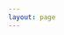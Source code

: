 ```yaml
---
layout: page
---
```


<script setup>
import {
  VPTeamPage,
  VPTeamPageTitle,
  VPTeamMembers,
  VPTeamPageSection
} from 'vitepress/theme'


const sponsors = [
  {
    avatar: '../images/sponsors/hetzner.webp',
    name: 'Hetzner',
    title: 'Server, cloud, hosting, and data center solutions',
    links: [
      { icon: 'expedia', link: 'http://htznr.li/CoolifyXHetzner' }
    ]
  },
  {
    avatar: '../images/sponsors/logto.webp',
    name: 'Logto',
    title: 'The better identity infrastructure for developers',
    links: [
      { icon: 'expedia', link: 'https://logto.io/?ref=coolify' }
    ]
  },
  {
    avatar: '../images/sponsors/tolgee.webp',
    name: 'Tolgee',
    title: 'The open source localization platform',
    links: [
      { icon: 'expedia', link: 'https://tolgee.io/?ref=coolify.io' }
    ]
  },
  {
    avatar: '../images/sponsors/bc.webp',
    name: 'Best Consultant',
    title: 'Your trusted technology consulting partner',
    links: [
      { icon: 'expedia', link: 'https://bc.direct/?ref=coolify.io' }
    ]
  },
  {
    avatar: '../images/sponsors/quant.webp',
    name: 'QuantCDN',
    title: 'Enterprise-grade content delivery network',
    links: [
      { icon: 'expedia', link: 'https://www.quantcdn.io/?ref=coolify.io' }
    ]
  },
  {
    avatar: '../images/sponsors/arcjet.webp',
    name: 'Arcjet',
    title: 'Advanced web security and performance solutions',
    links: [
      { icon: 'expedia', link: 'https://arcjet.com/?ref=coolify.io' }
    ]
  },
  {
    avatar: '../images/sponsors/supaguide.webp',
    name: 'SupaGuide',
    title: 'Your comprehensive guide to Supabase',
    links: [
      { icon: 'expedia', link: 'https://supa.guide/?ref=coolify.io' }
    ]
  },
  {
    avatar: '../images/sponsors/coderabbit.webp',
    name: 'CodeRabbit',
    title: 'Cut Code Review Time & Bugs in Half',
    links: [
      { icon: 'expedia', link: 'https://coderabbit.ai/?ref=coolify.io' }
    ]
  },
  {
    avatar: '../images/sponsors/convex.webp',
    name: 'Convex',
    title: 'Open-source reactive database for web app developers',
    links: [
      { icon: 'expedia', link: 'https://convex.link/coolify.io' }
    ]
  },
  {
    avatar: '../images/sponsors/goldenvm.webp',
    name: 'GoldenVM',
    title: 'Premium virtual machine hosting solutions',
    links: [
      { icon: 'expedia', link: 'https://billing.goldenvm.com/?ref=coolify.io' }
    ]
  },
  {
    avatar: '../images/sponsors/tigris.webp',
    name: 'Tigris',
    title: 'Modern developer data platform',
    links: [
      { icon: 'expedia', link: 'https://www.tigrisdata.com/?ref=coolify.io' }
    ]
  },
  {
    avatar: '../images/sponsors/cloudify.webp',
    name: 'Cloudify',
    title: 'Cloud hosting solutions',
    links: [
      { icon: 'expedia', link: 'https://cloudify.ro/?ref=coolify.io' }
    ]
  },
  {
    avatar: '../images/sponsors/trieve.webp',
    name: 'Trieve',
    title: 'AI-powered search and analytics',
    links: [
      { icon: 'expedia', link: 'https://trieve.ai/?ref=coolify.io' }
    ]
  },
  {
    avatar: '../images/sponsors/blacksmith.webp',
    name: 'Blacksmith',
    title: 'Infrastructure automation platform',
    links: [
      { icon: 'expedia', link: 'https://blacksmith.sh/?ref=coolify.io' }
    ]
  },
  {
    avatar: '../images/sponsors/comit.webp',
    name: 'Comit International',
    title: 'New York Times award–winning contractor!',
    links: [
      { icon: 'expedia', link: 'https://comit.international/?ref=coolify.io' }
    ]
  },
  {
    avatar: '../images/sponsors/branddev.webp',
    name: 'Brand.dev',
    title: 'The #1 Brand API for B2B software startups',
    links: [
      { icon: 'expedia', link: 'https://brand.dev/?ref=coolify.io' }
    ]
  },
  {
    avatar: '../images/sponsors/syntax.webp',
    name: 'Syntax.fm',
    title: 'Podcast for web developers',
    links: [
      { icon: 'expedia', link: 'https://syntax.fm?ref=coolify.io' }
    ]
  },
  {
    avatar: '../images/sponsors/jobscollider.webp',
    name: 'Jobs Collider',
    title: '30,000+ remote jobs for developers',
    links: [
      { icon: 'expedia', link: 'https://jobscollider.com/remote-jobs?ref=coolify.io' }
    ]
  },
  {
    avatar: '../images/sponsors/hostinger.webp',
    name: 'Hostinger',
    title: 'Web hosting and VPS solutions',
    links: [
      { icon: 'expedia', link: 'https://www.hostinger.com/vps/coolify-hosting?ref=coolify.io' }
    ]
  },
  {
    avatar: '../images/sponsors/glueops.webp',
    name: 'GlueOps',
    title: 'DevOps automation and infrastructure management',
    links: [
      { icon: 'expedia', link: 'https://www.glueops.dev/?ref=coolify.io' }
    ]
  },
  {
    avatar: '../images/sponsors/ubicloud.webp',
    name: 'Ubicloud',
    title: 'Open source cloud infrastructure platform',
    links: [
      { icon: 'expedia', link: 'https://www.ubicloud.com/?ref=coolify.io' }
    ]
  },
  {
    avatar: '../images/sponsors/pfglabs.webp',
    name: 'Pfglabs',
    title: 'Build Real Projects with Golang',
    links: [
      { icon: 'expedia', link: 'https://pfglabs.com/?ref=coolify.io' }
    ]
  },
  {
    avatar: '../images/sponsors/juxtdigital.webp',
    name: 'JuxtDigital',
    title: 'Digital transformation and web solutions',
    links: [
      { icon: 'expedia', link: 'https://juxtdigital.com/?ref=coolify.io' }
    ]
  },
  {
    avatar: '../images/sponsors/saasykit.webp',
    name: 'SaasyKit',
    title: 'Complete SaaS starter kit for developers',
    links: [
      { icon: 'expedia', link: 'https://saasykit.com/?ref=coolify.io' }
    ]
  },
  {
    avatar: '../images/sponsors/massivegrid.webp',
    name: 'MassiveGrid',
    title: 'Enterprise cloud hosting solutions',
    links: [
      { icon: 'expedia', link: 'https://massivegrid.com/?ref=coolify.io' }
    ]
  },
  {
    avatar: '../images/sponsors/americancloud.webp',
    name: 'American Cloud',
    title: 'US-based cloud infrastructure services',
    links: [
      { icon: 'expedia', link: 'https://americancloud.com/?utm_source=coolify.io' }
    ]
  },
  {
    avatar: '../images/sponsors/algora.webp',
    name: 'Algora',
    title: 'Open source contribution platform',
    links: [
      { icon: 'expedia', link: 'https://algora.io/?utm_source=coolify.io' }
    ]
  },
  {
    avatar: '../images/sponsors/liquidweb.webp',
    name: 'LiquidWeb',
    title: 'Premium managed hosting solutions',
    links: [
      { icon: 'expedia', link: 'https://liquidweb.com/?utm_source=coolify.io' }
    ]
  },
  {
    avatar: '../images/sponsors/yaak.webp',
    name: 'Yaak',
    title: 'The API client for modern developers',
    links: [
      { icon: 'expedia', link: 'https://yaak.app/?ref=coolify.io' }
    ]
  },
  {
    avatar: '../images/sponsors/comp.webp',
    name: 'Comp AI',
    title: 'The open-source platform that automates compliance',
    links: [
      { icon: 'expedia', link: 'https://www.trycomp.ai/?ref=coolify.io' }
    ]
  },
  {
    avatar: '../images/sponsors/darweb.webp',
    name: 'Darweb',
    title: 'Design. Develop. Deliver. Specialized in 3D CPQ Solutions for eCommerce',
    links: [
      { icon: 'expedia', link: 'https://darweb.nl/?ref=coolify.io' }
    ]
  },
  {
    avatar: '../images/sponsors/wzit.webp',
    name: 'WZ-IT',
    title: 'German agency for customized cloud solutions, migration, managed services and open source hosting',
    links: [
      { icon: 'expedia', link: 'https://wz-it.com/?ref=coolify.io' }
    ]
  },
  {
    avatar: '../images/sponsors/supadata.webp',
    name: 'Supadata',
    title: 'Scrape YouTube, web, and files. Get AI-ready, clean data for your next project',
    links: [
      { icon: 'expedia', link: 'https://supadata.ai/?ref=coolify.io' }
    ]
  },
  {
    avatar: '../images/sponsors/gozunga.webp',
    name: 'Gozunga',
    title: 'Seriously Simple Cloud Infrastructure',
    links: [
      { icon: 'expedia', link: 'https://gozunga.com/?ref=coolify.io' }
    ]
  },
  {
    avatar: '../images/team/coollabs-logo-smaller.webp',
    name: 'Your Company?',
    title: 'Will Your Company Be Next?'
  }
]
</script>

<VPTeamPage>
  <VPTeamPageTitle>
    <template #title>
      Coolify Sponsors
    </template>
    <template #lead>
      We have amazing sponsors who support the development of Coolify.
    </template>
  </VPTeamPageTitle>
<VPTeamMembers size="small" :members="sponsors" />
</VPTeamPage>
